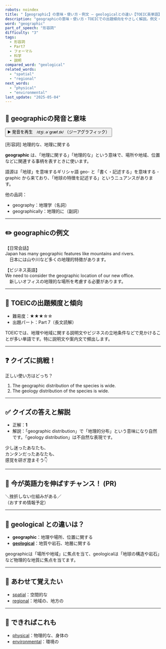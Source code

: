 ```yaml
---
robots: noindex
title: "【geographic】の意味・使い方・例文 ― geologicalとの違い【TOEIC英単語】"
description: "geographicの意味・使い方・TOEICでの出題傾向をやさしく解説。例文・クイズ付きでgeologicalとの違いもわかりやすく学べます。"
word: "geographic"
part_of_speech: "形容詞"
difficulty: "3"
tags:
  - 形容詞
  - Part7
  - フォーマル
  - 科学
  - 説明
compared_word: "geological"
related_words:
  - "spatial"
  - "regional"
next_words:
  - "physical"
  - "environmental"
last_update: "2025-05-04"
---
```


## 🔰 geographicの発音と意味

<button class="play-audio" onclick="playTTS('geographic')">
  <span class="play-audio-main">
    ▶️ 発音を再生　/dʒiː.əˈɡræf.ɪk/
  </span>
  <span class="play-audio-sub">
    （ジーアグラフィック）
  </span>
</button>

[形容詞] 地理的な、地理に関する

**geographic** は、「地理に関する」「地理的な」という意味で、場所や地域、位置などに関連する事柄を表すときに使います。

語源は「地球」を意味するギリシャ語 geo- と「書く・記述する」を意味する -graphic から来ており、「地球の特徴を記述する」というニュアンスがあります。

他の品詞：  
- geography：地理学（名詞）
- geographically：地理的に（副詞）

---

## ✏️ geographicの例文

【日常会話】  
Japan has many geographic features like mountains and rivers.  
　日本には山や川など多くの地理的特徴があります。

【ビジネス英語】  
We need to consider the geographic location of our new office.  
　新しいオフィスの地理的な場所を考慮する必要があります。

---

## 🎯 TOEICの出題頻度と傾向

- 難易度：★★★☆☆
- 出題パート：Part 7（長文読解）

TOEICでは、地理や地域に関する説明文やビジネスの立地条件などで見かけることが多い単語です。特に説明文や案内文で頻出します。

---

## ❓ クイズに挑戦！

正しい使い方はどっち？

1. The geographic distribution of the species is wide.  
2. The geology distribution of the species is wide.

---

## ✅ クイズの答えと解説

- 正解：**1**
- 解説：「geographic distribution」で「地理的分布」という意味になり自然です。「geology distribution」は不自然な表現です。

少し迷ったあなたも、  
カンタンだったあなたも、  
感覚を研ぎ澄まそう👇️

---

## 🚀 今が英語力を伸ばすチャンス！ (PR)

<div class="info-center">
＼挫折しない仕組みがある／<br>  
（おすすめ情報予定）
</div>

---

## 🤔  geological との違いは？

- **geographic**：地理や場所、位置に関する
- **[geological](/word/geological/)**：地質や岩石、地層に関する

geographicは「場所や地域」に焦点を当て、geologicalは「地球の構造や岩石」など物理的な地質に焦点を当てます。

---

## 🧩 あわせて覚えたい

- [spatial](/word/spatial/)：空間的な
- [regional](/word/regional/)：地域の、地方の

---

## 📖 できればこれも

- [physical](/word/physical/)：物理的な、身体の
- [environmental](/word/environmental/)：環境の

<!-- cvid: aid39_bid35 -->
